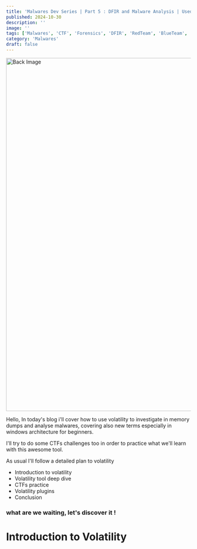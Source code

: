 ```yaml
---
title: 'Malwares Dev Series | Part 5 : DFIR and Malware Analysis | Used to work with volatility'
published: 2024-10-30
description: ''
image: ''
tags: ['Malwares', 'CTF', 'Forensics', 'DFIR', 'RedTeam', 'BlueTeam', 'APT', 'Threat Hunting', 'MemoryForensics']
category: 'Malwares'
draft: false 
---
```


<img src="/favicon/tlsinj1.gif" alt="Back Image" style="width: 100vw;  object-fit: cover;">
    
Hello, In today's blog i'll cover how to use volatility to investigate in memory dumps and analyse malwares, covering also new terms especially in windows architecture for beginners.

I'll try to do some CTFs challenges too in order to practice what we'll learn with this awesome tool.

As usual I'll follow a detailed plan to volatility 

- Introduction to volatility
- Volatility tool deep dive
- CTFs practice 
- Volatility plugins
- Conclusion 

### what are we waiting, let's discover it !

# Introduction to Volatility 
